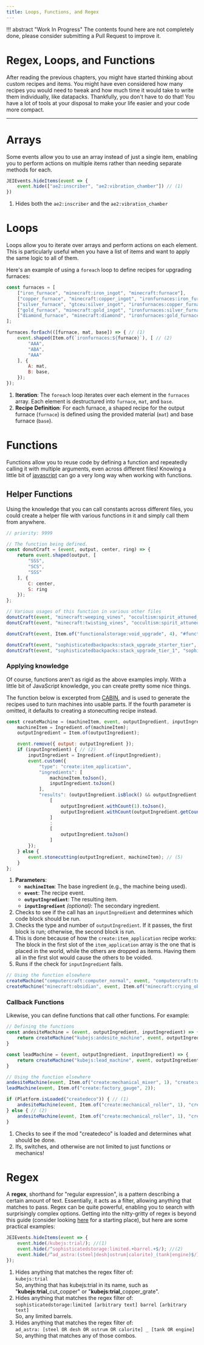 ```yaml
---
title: Loops, Functions, and Regex
---
```


!!! abstract "Work In Progress"
    The contents found here are not completely done, please consider submitting a Pull Request to improve it.

# Regex, Loops, and Functions

After reading the previous chapters, you might have started thinking about custom recipes and items. You might have even considered how many recipes you would need to tweak and how much time it would take to write them individually, like datapacks. Thankfully, you don't have to do that! You have a lot of tools at your disposal to make your life easier and your code more compact.

---

# Arrays
Some events allow you to use an array instead of just a single item, enabling you to perform actions on multiple items rather than needing separate methods for each.

```js
JEIEvents.hideItems(event => {
    event.hide(["ae2:inscriber", "ae2:vibration_chamber"]) // (1)
})
```

1. Hides both the `ae2:inscriber` and the `ae2:vibration_chamber`


# Loops
Loops allow you to iterate over arrays and perform actions on each element. This is particularly useful when you have a list of items and want to apply the same logic to all of them.

Here's an example of using a `foreach` loop to define recipes for upgrading furnaces:

```js
const furnaces = [
    ["iron_furnace", "minecraft:iron_ingot", "minecraft:furnace"],
    ["copper_furnace", "minecraft:copper_ingot", "ironfurnaces:iron_furnace"],
    ["silver_furnace", "gtceu:silver_ingot", "ironfurnaces:copper_furnace"],
    ["gold_furnace", "minecraft:gold_ingot", "ironfurnaces:silver_furnace"],
    ["diamond_furnace", "minecraft:diamond", "ironfurnaces:gold_furnace"],
];

furnaces.forEach(([furnace, mat, base]) => { // (1)
    event.shaped(Item.of(`ironfurnaces:${furnace}`), [ // (2)
        "AAA",
        "ABA",
        "AAA"
    ], {
        A: mat,
        B: base,
    });
});
```

1. **Iteration**: The `foreach` loop iterates over each element in the `furnaces` array. Each element is destructured into `furnace`, `mat`, and `base`.
2. **Recipe Definition**: For each furnace, a shaped recipe for the output furnace (`furnace`) is defined using the provided material (`mat`) and base furnace (`base`).


# Functions
Functions allow you to reuse code by defining a function and repeatedly calling it with multiple arguments, even across different files! Knowing a little bit of [javascript](https://www.w3schools.com/js/default.asp) can go a very long way when working with functions.

## Helper Functions
Using the knowledge that you can call constants across different files, you could create a helper file with various functions in it and simply call them from anywhere.

```js
// priority: 9999

// The function being defined.
const donutCraft = (event, output, center, ring) => {
    return event.shaped(output, [
        "SSS",
        "SCS",
        "SSS"
    ], {
        C: center,
        S: ring
    });
};
```

```js
// Various usages of this function in various other files
donutCraft(event, "minecraft:weeping_vines", "occultism:spirit_attuned_gem", "minecraft:twisting_vines");
donutCraft(event, "minecraft:twisting_vines", "occultism:spirit_attuned_gem", "minecraft:weeping_vines");

donutCraft(event, Item.of("functionalstorage:void_upgrade", 4), "#functionalstorage:drawer", "minecraft:obsidian");

donutCraft(event, "sophisticatedbackpacks:stack_upgrade_starter_tier", "sophisticatedbackpacks:upgrade_base", "create:andesite_alloy");
donutCraft(event, "sophisticatedbackpacks:stack_upgrade_tier_1", "sophisticatedbackpacks:stack_upgrade_starter_tier", "create:brass_ingot");
```

### Applying knowledge 
Of course, functions aren't as rigid as the above examples imply. With a little bit of JavaScript knowledge, you can create pretty some nice things.

The function below is excerpted from [CABIN](https://github.com/ThePansmith/CABIN), and  is used to generate the recipes used to turn machines into usable parts. If the fourth parameter is omitted, it defaults to creating a stonecutting recipe instead.

```js
const createMachine = (machineItem, event, outputIngredient, inputIngredient) => { // (1)
    machineItem = Ingredient.of(machineItem);
    outputIngredient = Item.of(outputIngredient);

    event.remove({ output: outputIngredient });
    if (inputIngredient) { // (2)
        inputIngredient = Ingredient.of(inputIngredient);
        event.custom({
            "type": "create:item_application",
            "ingredients": [
                machineItem.toJson(),
                inputIngredient.toJson()
            ],
            "results": (outputIngredient.isBlock() && outputIngredient.getCount() > 1) ? // (3)
                [
                    outputIngredient.withCount(1).toJson(),
                    outputIngredient.withCount(outputIngredient.getCount() - 1).toJson() // (4)
                ]
                :
                [
                    outputIngredient.toJson()
                ]
        });
    } else { 
        event.stonecutting(outputIngredient, machineItem); // (5)
    }
};
```

1. **Parameters**:
    - **`machineItem`**: The base ingredient (e.g., the machine being used).
    - **`event`**: The recipe event.
    - **`outputIngredient`**: The resulting item.
    - **`inputIngredient`** *(optional)*: The secondary ingredient.
2. Checks to see if the call has an `inputIngredient` and determines which code block should be run.
3. Checks the type and number of `outputIngredient`. If it passes, the first block is run; otherwise, the second block is run.
4. This is done because of how the `create:item_application` recipe works: The block in the first slot of the `item_application` array is the one that is placed in the world, while the others are dropped as items. Having them all in the first slot would cause the others to be voided.
5. Runs if the check for `inputIngredient` fails.

```js
// Using the function elsewhere
createMachine("computercraft:computer_normal", event, "computercraft:turtle_normal", "thermal:invar_gear");
createMachine("minecraft:obsidian", event, Item.of("minecraft:crying_obsidian", 2)); 
```


### Callback Functions
Likewise, you can define functions that call other functions. For example:

```js
// Defining the functions
const andesiteMachine = (event, outputIngredient, inputIngredient) => {
    return createMachine("kubejs:andesite_machine", event, outputIngredient, inputIngredient);
}

const leadMachine = (event, outputIngredient, inputIngredient) => {
    return createMachine("kubejs:lead_machine", event, outputIngredient, inputIngredient);
}

// Using the function elsewhere
andesiteMachine(event, Item.of("create:mechanical_mixer", 1), "create:whisk");
leadMachine(event, Item.of("create:factory_gauge", 2));

if (Platform.isLoaded("createdeco")) { // (1)
    andesiteMachine(event, Item.of("create:mechanical_roller", 1), "createdeco:andesite_hull");
} else { // (2)
    andesiteMachine(event, Item.of("create:mechanical_roller", 1), "create:andesite_alloy_block");
}
```

1. Checks to see if the mod "createdeco" is loaded and determines what should be done.
2. Ifs, switches, and otherwise are not limited to just functions or mechanics!


# Regex
A **regex**, shorthand for "regular expression", is a pattern describing a certain amount of text. Essentially, it acts as a filter, allowing anything that matches to pass. Regex can be quite powerful, enabling you to search with surprisingly complex options. Getting into the nitty-gritty of regex is beyond this guide (consider looking [here](https://regexr.com/) for a starting place), but here are some practical examples:

```js
JEIEvents.hideItems(event => {
    event.hide(/kubejs:trial/); //(1)
    event.hide(/^sophisticatedstorage:limited.+barrel.+$/); //(2)
    event.hide(/^ad_astra:(steel|desh|ostrum|calorite)_(tank|engine)$/); //(3)
});
```

1.  Hides anything that matches the regex filter of: <br>`kubejs:trial` <br> So, anything that has kubejs:trial in its name, such as "**kubejs:trial**_cut_copper" or "**kubejs:trial**_copper_grate".
2.  Hides anything that matches the regex filter of: <br>`sophisticatedstorage:limited [arbitrary text] barrel [arbitrary text]` <br> So, any limited barrels.
3.  Hides anything that matches the regex filter of: <br>`ad_astra: [steel OR desh OR ostrum OR calorite] _ [tank OR engine]` <br> So, anything that matches any of those combos.